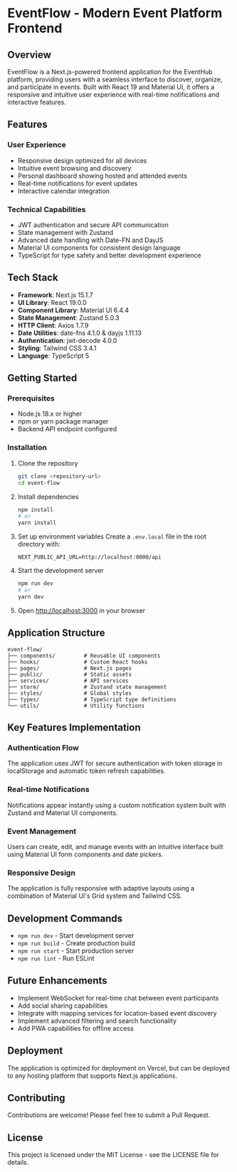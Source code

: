 # EventFlow - Modern Event Platform Frontend

## Overview
EventFlow is a Next.js-powered frontend application for the EventHub platform, providing users with a seamless interface to discover, organize, and participate in events. Built with React 19 and Material UI, it offers a responsive and intuitive user experience with real-time notifications and interactive features.

## Features

### User Experience
- Responsive design optimized for all devices
- Intuitive event browsing and discovery
- Personal dashboard showing hosted and attended events
- Real-time notifications for event updates
- Interactive calendar integration

### Technical Capabilities
- JWT authentication and secure API communication
- State management with Zustand
- Advanced date handling with Date-FN and DayJS
- Material UI components for consistent design language
- TypeScript for type safety and better development experience

## Tech Stack

- **Framework**: Next.js 15.1.7
- **UI Library**: React 19.0.0
- **Component Library**: Material UI 6.4.4
- **State Management**: Zustand 5.0.3
- **HTTP Client**: Axios 1.7.9
- **Date Utilities**: date-fns 4.1.0 & dayjs 1.11.13
- **Authentication**: jwt-decode 4.0.0
- **Styling**: Tailwind CSS 3.4.1
- **Language**: TypeScript 5

## Getting Started

### Prerequisites
- Node.js 18.x or higher
- npm or yarn package manager
- Backend API endpoint configured

### Installation

1. Clone the repository
   ```bash
   git clone <repository-url>
   cd event-flow
   ```

2. Install dependencies
   ```bash
   npm install
   # or
   yarn install
   ```

3. Set up environment variables
   Create a `.env.local` file in the root directory with:
   ```
   NEXT_PUBLIC_API_URL=http://localhost:8000/api
   ```

4. Start the development server
   ```bash
   npm run dev
   # or
   yarn dev
   ```

5. Open [http://localhost:3000](http://localhost:3000) in your browser

## Application Structure

```
event-flow/
├── components/         # Reusable UI components
├── hooks/              # Custom React hooks
├── pages/              # Next.js pages
├── public/             # Static assets
├── services/           # API services
├── store/              # Zustand state management
├── styles/             # Global styles
├── types/              # TypeScript type definitions
└── utils/              # Utility functions
```

## Key Features Implementation

### Authentication Flow
The application uses JWT for secure authentication with token storage in localStorage and automatic token refresh capabilities.

### Real-time Notifications
Notifications appear instantly using a custom notification system built with Zustand and Material UI components.

### Event Management
Users can create, edit, and manage events with an intuitive interface built using Material UI form components and date pickers.

### Responsive Design
The application is fully responsive with adaptive layouts using a combination of Material UI's Grid system and Tailwind CSS.

## Development Commands

- `npm run dev` - Start development server
- `npm run build` - Create production build
- `npm run start` - Start production server
- `npm run lint` - Run ESLint

## Future Enhancements

- Implement WebSocket for real-time chat between event participants
- Add social sharing capabilities
- Integrate with mapping services for location-based event discovery
- Implement advanced filtering and search functionality
- Add PWA capabilities for offline access

## Deployment

The application is optimized for deployment on Vercel, but can be deployed to any hosting platform that supports Next.js applications.

## Contributing

Contributions are welcome! Please feel free to submit a Pull Request.

## License

This project is licensed under the MIT License - see the LICENSE file for details.
